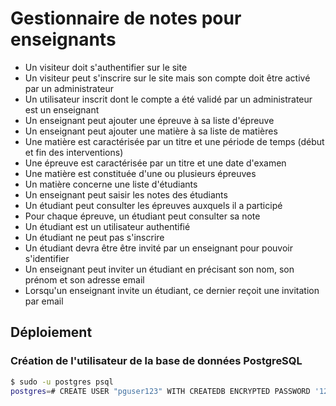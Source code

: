 # Gestionnaire de notes pour enseignants

- Un visiteur doit s'authentifier sur le site
- Un visiteur peut s'inscrire sur le site mais son compte doit être activé par un administrateur
- Un utilisateur inscrit dont le compte a été validé par un administrateur est un enseignant
- Un enseignant peut ajouter une épreuve à sa liste d'épreuve
- Un enseignant peut ajouter une matière à sa liste de matières
- Une matière est caractérisée par un titre et une période de temps (début et fin des interventions)
- Une épreuve est caractérisée par un titre et une date d'examen
- Une matière est constituée d'une ou plusieurs épreuves
- Un matière concerne une liste d'étudiants
- Un enseignant peut saisir les notes des étudiants
- Un étudiant peut consulter les épreuves auxquels il a participé
- Pour chaque épreuve, un étudiant peut consulter sa note
- Un étudiant est un utilisateur authentifié
- Un étudiant ne peut pas s'inscrire
- Un étudiant devra être être invité par un enseignant pour pouvoir s'identifier
- Un enseignant peut inviter un étudiant en précisant son nom, son prénom et son adresse email
- Lorsqu'un enseignant invite un étudiant, ce dernier reçoit une invitation par email

## Déploiement

### Création de l'utilisateur de la base de données PostgreSQL

```sh
$ sudo -u postgres psql
postgres=# CREATE USER "pguser123" WITH CREATEDB ENCRYPTED PASSWORD '123soleil';
```
